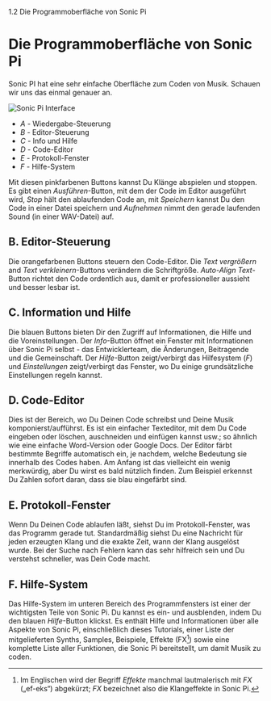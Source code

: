 1.2 Die Programmoberfläche von Sonic Pi

# Die Programmoberfläche von Sonic Pi

Sonic PI hat eine sehr einfache Oberfläche zum Coden von Musik. Schauen 
wir uns das einmal genauer an.

![Sonic Pi Interface](:/images/tutorial/GUI.png)


* *A* - Wiedergabe-Steuerung
* *B* - Editor-Steuerung
* *C* - Info und Hilfe
* *D* - Code-Editor
* *E* - Protokoll-Fenster
* *F* - Hilfe-System

Mit diesen pinkfarbenen Buttons kannst Du Klänge abspielen und stoppen. 
Es gibt einen *Ausführen*-Button, mit dem der Code im Editor ausgeführt 
wird, *Stop* hält den ablaufenden Code an, mit *Speichern* kannst Du 
den Code in einer Datei speichern und *Aufnehmen* nimmt den gerade 
laufenden Sound (in einer WAV-Datei) auf.

## B. Editor-Steuerung

Die orangefarbenen Buttons steuern den Code-Editor. Die *Text 
vergrößern* and *Text verkleinern*-Buttons verändern die Schriftgröße.
*Auto-Align Text*-Button richtet den Code ordentlich aus, damit er
professioneller aussieht und besser lesbar ist.

## C. Information und Hilfe

Die blauen Buttons bieten Dir den Zugriff auf Informationen, die Hilfe 
und die Voreinstellungen. Der *Info*-Button öffnet ein Fenster mit 
Informationen über Sonic Pi selbst - das Entwicklerteam, die 
Änderungen, Beitragende und die Gemeinschaft. Der *Hilfe*-Button 
zeigt/verbirgt das Hilfesystem (*F*) und *Einstellungen* 
zeigt/verbirgt das Fenster, wo Du einige grundsätzliche Einstellungen 
regeln kannst.

## D. Code-Editor

Dies ist der Bereich, wo Du Deinen Code schreibst und Deine Musik 
komponierst/aufführst. Es ist ein einfacher Texteditor, mit dem Du Code 
eingeben oder löschen, auschneiden und einfügen kannst usw.; so ähnlich 
wie eine einfache Word-Version oder Google Docs. Der Editor färbt 
bestimmte Begriffe automatisch ein, je nachdem, welche Bedeutung sie 
innerhalb des Codes haben. Am Anfang ist das vielleicht ein wenig 
merkwürdig, aber Du wirst es bald nützlich finden. Zum Beispiel erkennst
Du Zahlen sofort daran, dass sie blau eingefärbt sind.

## E. Protokoll-Fenster

Wenn Du Deinen Code ablaufen läßt, siehst Du im Protokoll-Fenster, was 
das Programm gerade tut. Standardmäßig siehst Du eine Nachricht für 
jeden erzeugten Klang und die exakte Zeit, wann der Klang ausgelöst 
wurde. Bei der Suche nach Fehlern kann das sehr hilfreich sein und
Du verstehst schneller, was Dein Code macht.

## F. Hilfe-System

Das Hilfe-System im unteren Bereich des Programmfensters ist einer der 
wichtigsten Teile von Sonic Pi. Du kannst es ein- und ausblenden, indem 
Du den blauen *Hilfe*-Button klickst. Es enthält Hilfe und 
Informationen über alle Aspekte von Sonic Pi, einschließlich dieses 
Tutorials, einer Liste der mitgelieferten Synths, Samples, Beispiele, 
Effekte (FX[^1]) sowie eine komplette Liste aller Funktionen, die Sonic 
Pi bereitstellt, um damit Musik zu coden.

[^1]: Im Englischen wird der Begriff *Effekte* manchmal lautmalerisch
    mit *FX* („ef-eks“) abgekürzt; *FX* bezeichnet also die
    Klangeffekte in Sonic Pi.
